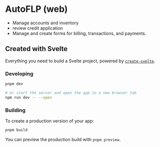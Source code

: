 # AutoFLP (web)

- Manage accounts and inventory
- review credit application
- Manage and create forms for billing, transactions, and payments.

## Created with Svelte

Everything you need to build a Svelte project, powered by [`create-svelte`](https://github.com/sveltejs/kit/tree/main/packages/create-svelte).

### Developing

```bash
pnpm dev

# or start the server and open the app in a new browser tab
npm run dev -- --open
```

### Building

To create a production version of your app:

```bash
pnpm build
```

You can preview the production build with `pnpm preview`.
